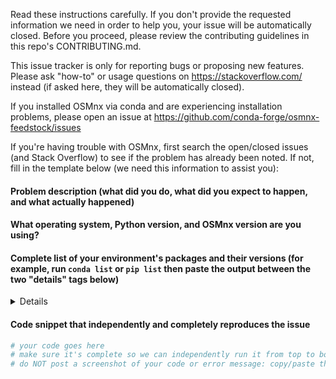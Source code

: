 Read these instructions carefully. If you don't provide the requested information we need in order to help you, your issue will be automatically closed. Before you proceed, please review the contributing guidelines in this repo's CONTRIBUTING.md.

This issue tracker is only for reporting bugs or proposing new features. Please ask "how-to" or usage questions on https://stackoverflow.com/ instead (if asked here, they will be automatically closed).

If you installed OSMnx via conda and are experiencing installation problems, please open an issue at https://github.com/conda-forge/osmnx-feedstock/issues

If you're having trouble with OSMnx, first search the open/closed issues (and Stack Overflow) to see if the problem has already been noted. If not, fill in the template below (we need this information to assist you):

#### Problem description (what did you do, what did you expect to happen, and what actually happened)

#### What operating system, Python version, and OSMnx version are you using?

#### Complete list of your environment's packages and their versions (for example, run `conda list` or `pip list` then paste the output between the two "details" tags below)

<details>
# Paste the output of your Python packages and their versions here, between these two "details" tags

</details>

#### Code snippet that independently and completely reproduces the issue

```python
# your code goes here
# make sure it's complete so we can independently run it from top to bottom
# do NOT post a screenshot of your code or error message: copy/paste the text
```
